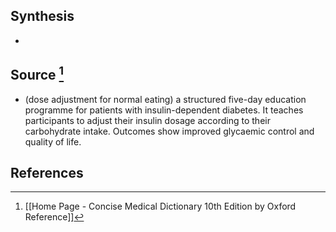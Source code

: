 ## Synthesis
- 
## Source [^1]
- (dose adjustment for normal eating) a structured five-day education programme for patients with insulin-dependent diabetes. It teaches participants to adjust their insulin dosage according to their carbohydrate intake. Outcomes show improved glycaemic control and quality of life.
## References

[^1]: [[Home Page - Concise Medical Dictionary 10th Edition by Oxford Reference]]